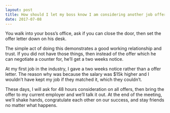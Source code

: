 ```yaml
---
layout: post
title: How should I let my boss know I am considering another job offer?
date: 2017-07-08
---
```


<p>You walk into your boss’s office, ask if you can close the door, then set the offer letter down on his desk.</p><p>The simple act of doing this demonstrates a good working relationship and trust. If you did not have those things, then instead of the offer which he can negotiate a counter for, he’ll get a two weeks notice.</p><p>At my first job in the industry, I gave a two weeks notice rather than a offer letter. The reason why was because the salary was $15k higher and I wouldn’t have kept my job if they matched it, which they couldn’t.</p><p>These days, I will ask for 48 hours consideration on all offers, then bring the offer to my current employer and we’ll talk it out. At the end of the meeting, we’ll shake hands, congratulate each other on our success, and stay friends no matter what happens.</p>
